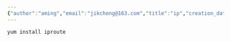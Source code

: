```yaml
---
{"author":"aming","email":"jikcheng@163.com","title":"ip","creation_date":"2022-06-27 15:57","Last modified date":"2022-11-25 16:11","tags":"ip","File Folder with relative path":"system/Doc/Linux/Linux Doc/Linux CMD","remark":null,"other":null,"dg-publish":true,"permalink":"/system/doc/linux/linux-doc/linux-cmd/ip/","dgPassFrontmatter":true}
---
```




```bash
yum install iproute
```
